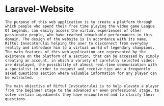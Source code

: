 # Laravel-Website
    The purpose of this web application is to create a platform through which people who spend their free time playing the video game League Of Legends, can easily access the virtual experiences of other passionate people, who have reached remarkable performances in this domain. The design of the website is in accordance with its name, Riftul Invocatorului helping the user to disconnect from everyday reality and introduce him to a virtual world of legendary champions. The main features of this web application are represented by the existence on the platform of a section, that can be accessed by simply creating an account, in which a variety of carefully selected videos are displayed, the possibility of almost real-time communication with a specialist in order to request and receive tips and a frequently asked questions section where valuable information for any player can be extracted.

    The main objective of Riftul Invocatorului is to help elevate a player from the beginner stage to the advanced or even professional stage, to solve certain impediments they have encountered and to clarify their questions.

